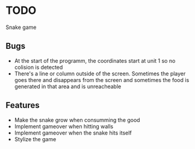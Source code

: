 # TODO

Snake game

## Bugs
* At the start of the programm, the coordinates start at unit 1 so no colision is detected
* There's a line or column outside of the screen. Sometimes the player goes there and disappears from the screen and sometimes the food is generated in that area and is unreacheable


## Features
* Make the snake grow when consumming the good
* Implement gameover when hitting walls
* Implement gameover when the snake hits itself
* Stylize the game
